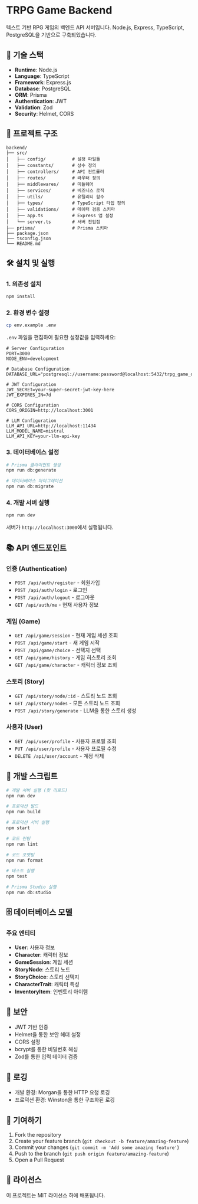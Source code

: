 # TRPG Game Backend

텍스트 기반 RPG 게임의 백엔드 API 서버입니다. Node.js, Express, TypeScript, PostgreSQL을 기반으로 구축되었습니다.

## 🚀 기술 스택

- **Runtime**: Node.js
- **Language**: TypeScript
- **Framework**: Express.js
- **Database**: PostgreSQL
- **ORM**: Prisma
- **Authentication**: JWT
- **Validation**: Zod
- **Security**: Helmet, CORS

## 📁 프로젝트 구조

```
backend/
├── src/
│   ├── config/          # 설정 파일들
│   ├── constants/       # 상수 정의
│   ├── controllers/     # API 컨트롤러
│   ├── routes/          # 라우터 정의
│   ├── middlewares/     # 미들웨어
│   ├── services/        # 비즈니스 로직
│   ├── utils/           # 유틸리티 함수
│   ├── types/           # TypeScript 타입 정의
│   ├── validations/     # 데이터 검증 스키마
│   ├── app.ts           # Express 앱 설정
│   └── server.ts        # 서버 진입점
├── prisma/              # Prisma 스키마
├── package.json
├── tsconfig.json
└── README.md
```

## 🛠️ 설치 및 실행

### 1. 의존성 설치

```bash
npm install
```

### 2. 환경 변수 설정

```bash
cp env.example .env
```

`.env` 파일을 편집하여 필요한 설정값을 입력하세요:

```env
# Server Configuration
PORT=3000
NODE_ENV=development

# Database Configuration
DATABASE_URL="postgresql://username:password@localhost:5432/trpg_game_db"

# JWT Configuration
JWT_SECRET=your-super-secret-jwt-key-here
JWT_EXPIRES_IN=7d

# CORS Configuration
CORS_ORIGIN=http://localhost:3001

# LLM Configuration
LLM_API_URL=http://localhost:11434
LLM_MODEL_NAME=mistral
LLM_API_KEY=your-llm-api-key
```

### 3. 데이터베이스 설정

```bash
# Prisma 클라이언트 생성
npm run db:generate

# 데이터베이스 마이그레이션
npm run db:migrate
```

### 4. 개발 서버 실행

```bash
npm run dev
```

서버가 `http://localhost:3000`에서 실행됩니다.

## 📚 API 엔드포인트

### 인증 (Authentication)
- `POST /api/auth/register` - 회원가입
- `POST /api/auth/login` - 로그인
- `POST /api/auth/logout` - 로그아웃
- `GET /api/auth/me` - 현재 사용자 정보

### 게임 (Game)
- `GET /api/game/session` - 현재 게임 세션 조회
- `POST /api/game/start` - 새 게임 시작
- `POST /api/game/choice` - 선택지 선택
- `GET /api/game/history` - 게임 히스토리 조회
- `GET /api/game/character` - 캐릭터 정보 조회

### 스토리 (Story)
- `GET /api/story/node/:id` - 스토리 노드 조회
- `GET /api/story/nodes` - 모든 스토리 노드 조회
- `POST /api/story/generate` - LLM을 통한 스토리 생성

### 사용자 (User)
- `GET /api/user/profile` - 사용자 프로필 조회
- `PUT /api/user/profile` - 사용자 프로필 수정
- `DELETE /api/user/account` - 계정 삭제

## 🔧 개발 스크립트

```bash
# 개발 서버 실행 (핫 리로드)
npm run dev

# 프로덕션 빌드
npm run build

# 프로덕션 서버 실행
npm start

# 코드 린팅
npm run lint

# 코드 포맷팅
npm run format

# 테스트 실행
npm test

# Prisma Studio 실행
npm run db:studio
```

## 🗄️ 데이터베이스 모델

### 주요 엔티티
- **User**: 사용자 정보
- **Character**: 캐릭터 정보
- **GameSession**: 게임 세션
- **StoryNode**: 스토리 노드
- **StoryChoice**: 스토리 선택지
- **CharacterTrait**: 캐릭터 특성
- **InventoryItem**: 인벤토리 아이템

## 🔐 보안

- JWT 기반 인증
- Helmet을 통한 보안 헤더 설정
- CORS 설정
- bcrypt를 통한 비밀번호 해싱
- Zod를 통한 입력 데이터 검증

## 📝 로깅

- 개발 환경: Morgan을 통한 HTTP 요청 로깅
- 프로덕션 환경: Winston을 통한 구조화된 로깅

## 🤝 기여하기

1. Fork the repository
2. Create your feature branch (`git checkout -b feature/amazing-feature`)
3. Commit your changes (`git commit -m 'Add some amazing feature'`)
4. Push to the branch (`git push origin feature/amazing-feature`)
5. Open a Pull Request

## 📄 라이선스

이 프로젝트는 MIT 라이선스 하에 배포됩니다. 